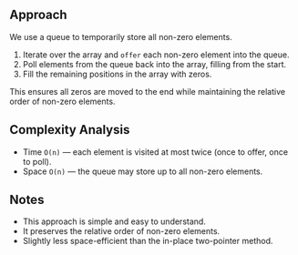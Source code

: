 ## Approach

We use a queue to temporarily store all non-zero elements.
1. Iterate over the array and `offer` each non-zero element into the queue.
2. Poll elements from the queue back into the array, filling from the start.
3. Fill the remaining positions in the array with zeros.

This ensures all zeros are moved to the end while maintaining the relative order of non-zero elements.

## Complexity Analysis

- Time `O(n)` — each element is visited at most twice (once to offer, once to poll).
- Space `O(n)` — the queue may store up to all non-zero elements.

## Notes

- This approach is simple and easy to understand.
- It preserves the relative order of non-zero elements.
- Slightly less space-efficient than the in-place two-pointer method.
